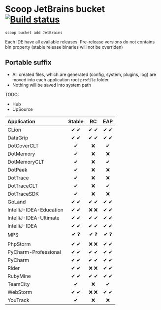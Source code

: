 # Scoop JetBrains bucket [![Build status](https://img.shields.io/appveyor/ci/Ash258/scoop-Jetbrains/master.svg?style=popout&logo=appveyor&label=AppVeyor)](https://ci.appveyor.com/project/Ash258/scoop-jetbrains)

`scoop bucket add JetBrains`

Each IDE have all available releases. Pre-release versions do not contains bin property (stable release binaries will not be overriden)

## Portable suffix

- All created files, which are generated (config, system, plugins, log) are moved into each application root `profile` folder
- Nothing will be saved into system path

TODO:

- Hub
- UpSource

| Application             | Stable |  RC   |  EAP  |
| :---------------------- | :----: | :---: | :---: |
| CLion                   |  ✔ ✔   |  ✔ ✔  |  ✔ ✔  |
| DataGrip                |  ✔ ✔   |  ✔ ✔  |  ✔ ✔  |
| DotCoverCLT             |   ✔    |   ❌   |   ✔   |
| DotMemory               |   ✔    |   ❌   |   ❌   |
| DotMemoryCLT            |   ✔    |   ❌   |   ✔   |
| DotPeek                 |   ✔    |   ❌   |   ❌   |
| DotTrace                |   ✔    |   ❌   |   ❌   |
| DotTraceCLT             |   ✔    |   ❌   |   ✔   |
| DotTraceSDK             |   ✔    |   ❌   |   ❌   |
| GoLand                  |  ✔ ✔   |  ✔ ✔  |  ✔ ✔  |
| IntelliJ-IDEA-Education |  ✔ ✔   |  ❌ ❌  |  ✔ ✔  |
| IntelliJ-IDEA-Ultimate  |  ✔ ✔   |  ✔ ✔  |  ✔ ✔  |
| IntelliJ-IDEA           |  ✔ ✔   |  ✔ ✔  |  ✔ ✔  |
| MPS                     |  ✔ ❓   |  ✔ ❓  |  ✔ ❓  |
| PhpStorm                |  ✔ ✔   |  ❌ ❌  |  ✔ ✔  |
| PyCharm-Professional    |  ✔ ✔   |  ✔ ✔  |  ✔ ✔  |
| PyCharm                 |  ✔ ✔   |  ✔ ✔  |  ✔ ✔  |
| Rider                   |  ✔ ✔   |  ❌ ❌  |  ✔ ✔  |
| RubyMine                |  ✔ ✔   |  ✔ ✔  |  ✔ ✔  |
| TeamCity                |   ✔    |   ❌   |   ✔   |
| WebStorm                |  ✔ ✔   |  ❌ ❌  |  ✔ ✔  |
| YouTrack                |   ✔    |   ❌   |   ❌   |
